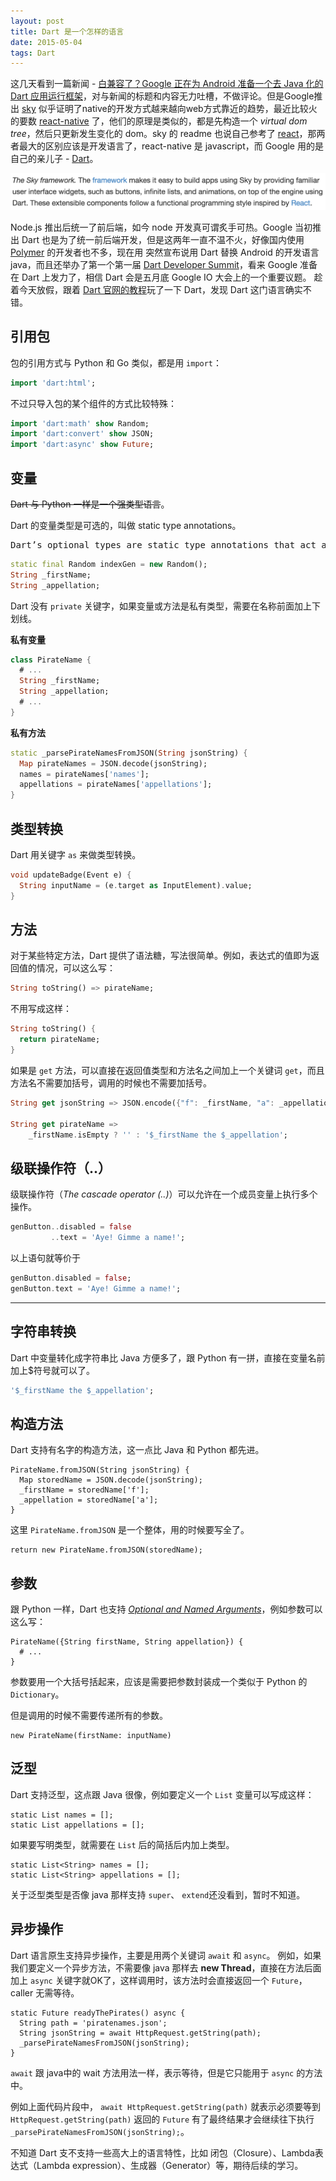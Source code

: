 ```yaml
---
layout: post
title: Dart 是一个怎样的语言
date: 2015-05-04
tags: Dart
---
```


这几天看到一篇新闻 - [白兼容了？Google 正在为 Android 准备一个去 Java 化的 Dart 应用运行框架](http://36kr.com/p/532461.html)，对与新闻的标题和内容无力吐槽，不做评论。但是Google推出 [sky](https://github.com/domokit/sky_sdk) 似乎证明了native的开发方式越来越向web方式靠近的趋势，最近比较火的要数 [react-native](https://github.com/facebook/react-native) 了，他们的原理是类似的，都是先构造一个 *virtual dom tree*，然后只更新发生变化的 dom。sky 的 readme 也说自己参考了 [react](https://github.com/facebook/react)，那两者最大的区别应该是开发语言了，react-native 是 javascript，而 Google 用的是自己的亲儿子 - [Dart](https://www.dartlang.org/)。

![](/assets/imgs/dart-desc.png)

Node.js 推出后统一了前后端，如今 node 开发真可谓炙手可热。Google 当初推出 Dart 也是为了统一前后端开发，但是这两年一直不温不火，好像国内使用 [Polymer](https://github.com/Polymer/polymer) 的开发者也不多，现在用 突然宣布说用 Dart 替换 Android 的开发语言 java，而且还举办了第一个第一届 [Dart Developer Summit](https://www.dartlang.org/events/2015/summit/)，看来 Google 准备在 Dart 上发力了，相信 Dart 会是五月底 Google IO 大会上的一个重要议题。
趁着今天放假，跟着 [Dart 官网的教程](https://www.dartlang.org/codelabs/darrrt/)玩了一下 Dart，发现 Dart 这门语言确实不错。

引用包
---

包的引用方式与 Python 和 Go 类似，都是用 `import`：
```dart
import 'dart:html';
```
不过只导入包的某个组件的方式比较特殊：
```dart
import 'dart:math' show Random;
import 'dart:convert' show JSON;
import 'dart:async' show Future;
```

变量
---

<s>Dart 与 Python 一样是一个强类型语言</s>。

Dart 的变量类型是可选的，叫做 static type annotations。
<pre>
Dart’s optional types are static type annotations that act as documentation, clearly expressing your intent.
</pre>

```dart
static final Random indexGen = new Random();
String _firstName;
String _appellation;
```

Dart 没有 `private` 关键字，如果变量或方法是私有类型，需要在名称前面加上下划线。

**私有变量**
```dart
class PirateName {
  # ...
  String _firstName;
  String _appellation;
  # ...
}
```

**私有方法**
```Dart
static _parsePirateNamesFromJSON(String jsonString) {
  Map pirateNames = JSON.decode(jsonString);
  names = pirateNames['names'];
  appellations = pirateNames['appellations'];
}
```

类型转换
---

Dart 用关键字 `as` 来做类型转换。

```Dart
void updateBadge(Event e) {
  String inputName = (e.target as InputElement).value;
}
```

方法
---

对于某些特定方法，Dart 提供了语法糖，写法很简单。例如，表达式的值即为返回值的情况，可以这么写：

```dart
String toString() => pirateName;
```
不用写成这样：
```dart
String toString() {
  return pirateName;
}
```

如果是 `get` 方法，可以直接在返回值类型和方法名之间加上一个关键词 `get`，而且方法名不需要加括号，调用的时候也不需要加括号。

```Dart
String get jsonString => JSON.encode({"f": _firstName, "a": _appellation});

String get pirateName =>
    _firstName.isEmpty ? '' : '$_firstName the $_appellation';
```

级联操作符（..）
---

级联操作符（*The cascade operator (..)*）可以允许在一个成员变量上执行多个操作。

```Dart
genButton..disabled = false
         ..text = 'Aye! Gimme a name!';
```

以上语句就等价于
```Dart
genButton.disabled = false;
genButton.text = 'Aye! Gimme a name!';
```

---

字符串转换
---

Dart 中变量转化成字符串比 Java 方便多了，跟 Python 有一拼，直接在变量名前加上$符号就可以了。
```dart
'$_firstName the $_appellation';
```

构造方法
---

Dart 支持有名字的构造方法，这一点比 Java 和 Python 都先进。

```
PirateName.fromJSON(String jsonString) {
  Map storedName = JSON.decode(jsonString);
  _firstName = storedName['f'];
  _appellation = storedName['a'];
}
```

这里 `PirateName.fromJSON` 是一个整体，用的时候要写全了。

```
return new PirateName.fromJSON(storedName);
```

参数
---

跟 Python 一样，Dart 也支持 *[Optional and Named Arguments](http://www.diveintopython.net/power_of_introspection/optional_arguments.html)*，例如参数可以这么写：

```
PirateName({String firstName, String appellation}) {
  # ...
}
```

参数要用一个大括号括起来，应该是需要把参数封装成一个类似于 Python 的 `Dictionary`。

但是调用的时候不需要传递所有的参数。

```
new PirateName(firstName: inputName)
```

泛型
---

Dart 支持泛型，这点跟 Java 很像，例如要定义一个 `List` 变量可以写成这样：

```
static List names = [];
static List appellations = [];
```

如果要写明类型，就需要在 `List` 后的简括后内加上类型。
```
static List<String> names = [];
static List<String> appellations = [];
```

关于泛型类型是否像 java 那样支持 `super`、 `extend`还没看到，暂时不知道。

异步操作
---

Dart 语言原生支持异步操作，主要是用两个关键词 `await` 和 `async`。
例如，如果我们要定义一个异步方法，不需要像 java 那样去 **new Thread**，直接在方法后面加上 `async` 关键字就OK了，这样调用时，该方法时会直接返回一个 `Future`，caller 无需等待。

```
static Future readyThePirates() async {
  String path = 'piratenames.json';
  String jsonString = await HttpRequest.getString(path);
  _parsePirateNamesFromJSON(jsonString);    
}
```

`await` 跟 java中的 wait 方法用法一样，表示等待，但是它只能用于 `async` 的方法中。

例如上面代码片段中， `await HttpRequest.getString(path)` 就表示必须要等到 `HttpRequest.getString(path)` 返回的 `Future` 有了最终结果才会继续往下执行 `_parsePirateNamesFromJSON(jsonString);`。

不知道 Dart 支不支持一些高大上的语言特性，比如 闭包（Closure）、Lambda表达式（Lambda expression）、生成器（Generator）等，期待后续的学习。
